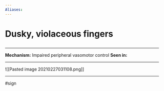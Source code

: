 ```yaml
---
Aliases:
---
```

# Dusky, violaceous fingers
##
###

---
**Mechanism:** Impaired peripheral vasomotor control
**Seen in:** 

---
![[Pasted image 20210227031108.png]]

---
#sign 